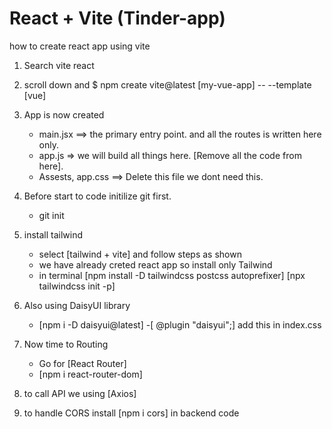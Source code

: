 # React + Vite (Tinder-app)

how to create react app using vite
1. Search vite react
2. scroll down and $ npm create vite@latest [my-vue-app] -- --template [vue]
3. App is now created
    - main.jsx ==> the primary entry point. and all the routes is written here only.
    - app.js => we will build all things here. [Remove all the code from here].
    - Assests, app.css ==> Delete this file we dont need this.
    
4. Before start to code initilize git first.
    - git init

5. install tailwind
    - select [tailwind + vite] and follow steps as shown
    - we have already creted react app so install only Tailwind
    - in terminal [npm install -D tailwindcss postcss autoprefixer] [npx tailwindcss init -p]

6. Also using DaisyUI library
    - [npm i -D daisyui@latest]
    -[ @plugin "daisyui";] add this in index.css

7. Now time to Routing
    - Go for [React Router]
    - [npm i react-router-dom]

8. to call API we using [Axios]

9. to handle CORS install [npm i cors] in backend code